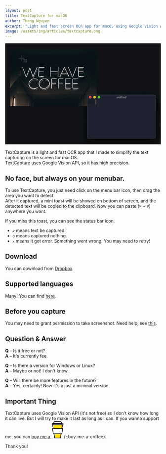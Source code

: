 ```yaml
---
layout: post
title: TextCapture for macOS
author: Thang Nguyen
excerpt: "Light and fast screen OCR app for macOS using Google Vision API."
image: /assets/img/articles/textcapture.png
---
```


![TextCapture](/assets/img/articles/textcapture-preview.gif)

TextCapture is a light and fast OCR app that I made to simplify the text capturing on the screen for macOS. \
TextCapture uses Google Vision API, so it has high precision.

## No face, but always on your menubar.

To use TextCapture, you just need click on the menu bar icon, then drag the area you want to detect. \
After it captured, a mini toast will be showed on bottom of screen, and the detected text will be copied to the clipboard. Now you can paste (`⌘` + `V`) anywhere you want.

If you miss this toast, you can see the status bar icon.
- `✔` means text be captured.
- `𝗈` means captured nothing.
- `𐄂` means it got error. Something went wrong. You may need to retry!

## Download
You can download from [Dropbox](https://www.dropbox.com/s/sau1vugh5gmuciv/TextCapture-0.0.1.app.zip?dl=0).

## Supported languages
Many! You can find [here](https://cloud.google.com/vision/docs/languages#supported-langs).

## Before you capture

You may need to grant permission to take screenshot. Need help, see [this](https://support.hubstaff.com/how-to-give-hubstaff-screen-capture-permissions-on-macos-catalina/).

## Question & Answer
**Q** &#8211; Is it free or not? \
**A** &#8211; It's currently fee.

**Q** &#8211; Is there a version for Windows or Linux? \
**A** &#8211; Maybe or not! I don't know.

**Q** &#8211; Will there be more features in the future? \
**A** &#8211; Yes, certainly! Now it's a just a minimal version.


## Important Thing
TextCapture uses Google Vision API (it's not free) so I don't know how long it can live. But I will try to make it last as long as I can.
If you wanna support me, you can [buy me a ![coffee](/assets/img/coffee.svg)](https://www.buymeacoffee.com/thangnm){:.buy-me-a-coffee}.

Thank you!
